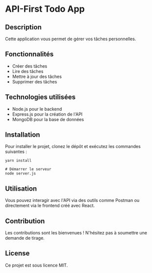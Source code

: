 # API-First Todo App

## Description
Cette application vous permet de gérer vos tâches personnelles.

## Fonctionnalités
- Créer des tâches
- Lire des tâches
- Mettre à jour des tâches
- Supprimer des tâches

## Technologies utilisées
- Node.js pour le backend
- Express.js pour la création de l'API
- MongoDB pour la base de données

## Installation
Pour installer le projet, clonez le dépôt et exécutez les commandes suivantes :

```
yarn install

# Démarrer le serveur
node server.js
```

## Utilisation
Vous pouvez interagir avec l'API via des outils comme Postman ou directement via le frontend créé avec React.

## Contribution
Les contributions sont les bienvenues ! N'hésitez pas à soumettre une demande de tirage.

## License
Ce projet est sous licence MIT.